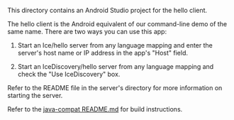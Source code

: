 This directory contains an Android Studio project for the hello client.

The hello client is the Android equivalent of our command-line demo
of the same name. There are two ways you can use this app:

1. Start an Ice/hello server from any language mapping and enter the
server's host name or IP address in the app's "Host" field.

2. Start an IceDiscovery/hello server from any language mapping and
check the "Use IceDiscovery" box.

Refer to the README file in the server's directory for more information
on starting the server.

Refer to the [java-compat README.md](../../README.md) for build instructions.
